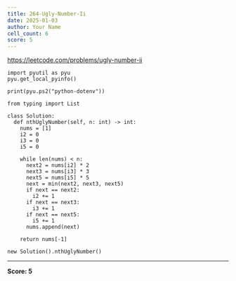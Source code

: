 ```yaml
---
title: 264-Ugly-Number-Ii
date: 2025-01-03
author: Your Name
cell_count: 6
score: 5
---
```


https://leetcode.com/problems/ugly-number-ii


```
import pyutil as pyu
pyu.get_local_pyinfo()
```


```
print(pyu.ps2("python-dotenv"))
```


```
from typing import List
```


```
class Solution:
  def nthUglyNumber(self, n: int) -> int:
    nums = [1]
    i2 = 0
    i3 = 0
    i5 = 0

    while len(nums) < n:
      next2 = nums[i2] * 2
      next3 = nums[i3] * 3
      next5 = nums[i5] * 5
      next = min(next2, next3, next5)
      if next == next2:
        i2 += 1
      if next == next3:
        i3 += 1
      if next == next5:
        i5 += 1
      nums.append(next)

    return nums[-1]
```


```
new Solution().nthUglyNumber()
```


---
**Score: 5**